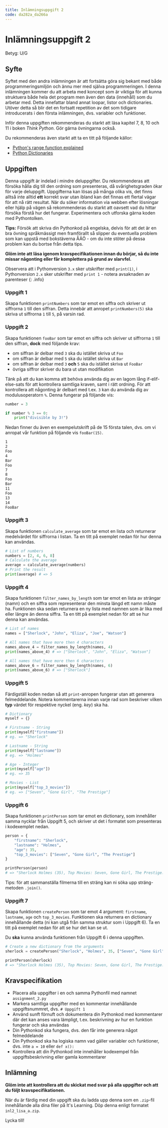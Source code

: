```yaml
---
title: Inlämningsuppgift 2
code: da282a_da266a
---
```


# Inlämningsuppgift 2

Betyg: U/G

## Syfte

Syftet med den andra inlämningen är att fortsätta göra sig bekant med både programmeringsmiljön och ännu mer med själva programmeringen. I denna inlämningen kommer du att arbeta med koncept som är viktiga för att kunna struktuera både hela det program men även den data (innehåll) som du arbetar med. Detta innefattar bland annat loopar, listor och dictionaries. Utöver detta så blir det en fortsatt repetition av det som tidigare introducerats i den första inlämningen, dvs. variabler och funktioner.

Inför denna uppgiften rekommenderas du starkt att läsa kapitel 7, 8, 10 och 11 i boken _Think Python_. Gör gärna övningarna också.

Du rekommenderas även starkt att ta en titt på följande källor:

* [Python's range function explained](http://pythoncentral.io/pythons-range-function-explained/)
* [Python Dictionaries](https://jeffknupp.com/blog/2015/08/30/python-dictionaries/)

## Uppgiften

Denna uppgift är indelad i mindre deluppgifter. Du rekommenderas att försöka hålla dig till den ordning som presenteras, då svårighetsgraden ökar för varje deluppgift. Uppgifterna kan lösas på många olika vis, det finns alltså inte alltid **ett** korrekt svar utan ibland kan det finnas ett flertal vägar för att nå rätt resultat. När du söker information via webben efter lösningar eller hjälp på vägen så rekommenderas du starkt att oavsett vad du hittar försöka förstå hur det fungerar. Experimentera och utforska gärna koden med Pythontolken.

**Tips:** Försök att skriva din Pythonkod på engelska, delvis för att det är en bra övning språkmässigt men framförallt så slipper du eventuella problem som kan uppstå med bokstäverna ÅÄÖ - om du inte stöter på dessa problem kan du bortse från detta tips.

**Glöm inte att läsa igenom kravspecifikationen innan du börjar, så du inte missar någonting eller får komplettera på grund av slarvfel.** 

Observera att i Pythonversion `3.x` sker utskrifter med `print(1)`, i Pythonversion `2.x` sker utskrifter med `print 1` - notera avsaknaden av parenteser
{: .info}

### Uppgift 1

Skapa funktionen `printNumbers` som tar emot en siffra och skriver ut siffrorna `1` till den siffran. Detta innebär att anropet `printNumbers(5)` ska skriva ut siffrorna `1` till `5`, på varsin rad.

### Uppgift 2

Skapa funktionen `fooBar` som tar emot en siffra och skriver ut siffrorna `1` till den siffran, **dock** med följande krav:

* om siffran är delbar med `3` ska du istället skriva ut `Foo`
* om siffran är delbar med `5` ska du istället skriva ut `Bar`
* om siffran är delbar med `3` **och** `5` ska du istället skriva ut `FooBar`
* övriga siffror skriver du bara ut utan modifikation

Tänk på att du kan komma att behöva använda dig av en lagom lång if-elif-else-sats för att kontrollera samtliga kraven, samt i rätt ordning. För att kontrollera att någonting är delbart med t.ex. `3` kan du använda dig av modulusoperatorn `%`. Denna fungerar på följande vis:

``` py
number = 3

if number % 3 == 0:
    print("divisible by 3!")
```

Nedan finner du även en exempelutskrift på de 15 första talen, dvs. om vi anropat vår funktion på följande vis `fooBar(15)`.

``` bash
1
2
Foo
4
Bar
Foo
7
8
Foo
Bar
11
Foo
13
14
FooBar
```

### Uppgift 3

Skapa funktionen `calculate_average` som tar emot en lista och returnerar medelvärdet för siffrorna i listan. Ta en titt på exemplet nedan för hur denna kan användas.

``` py
# List of numbers
numbers = [2, 4, 6, 8]
# Calculate the average
average = calculate_average(numbers)
# Print the result
print(average) # => 5
```

### Uppgift 4

Skapa funktionen `filter_names_by_length` som tar emot en lista av strängar (namn) och en siffra som representerar den minsta längd ett namn måste ha. Funktionen ska sedan returnera en ny lista med namnen som är lika med eller längre än denna siffra. Ta en titt på exemplet nedan för att se hur denna kan användas.

``` py
# List of names
names = ["Sherlock", "John", "Eliza", "Joe", "Watson"]

# All names that have more then 4 characters
names_above_4 = filter_names_by_length(names, 4)
print(names_above_4) # => ["Sherlock", "John", "Eliza", "Watson"]

# All names that have more then 6 characters
names_above_6 = filter_names_by_length(names, 6)
print(names_above_6) # => ["Sherlock"]
```

### Uppgift 5

Färdigställ koden nedan så att `print`-anropen fungerar utan att generera felmeddelande. Notera kommentarerna innan varje rad som beskriver vilken **typ** värdet för respektive nyckel (eng. _key_) ska ha.

``` py
# Dictionary
myself = {}

# Firstname - String
print(myself["firstname"])
# eg. => "Sherlock"

# Lastname - String
print(myself["lastname"])
# eg. => "Holmes"

# Age - Integer
print(myself["age"])
# eg. => 35

# Movies - List
print(myself["top_3_movies"])
# eg. => ["Seven", "Gone Girl", "The Prestige"]
```

### Uppgift 6

Skapa funktionen `printPerson` som tar emot en dictionary, som innehåller samma nycklar från Uppgift 5, och skriver ut det i formatet som presenteras i kodexemplet nedan.

``` py
person = {
    "firstname": "Sherlock",
    "lastname": "Holmes",
    "age": 35,
    "top_3_movies": ["Seven", "Gone Girl", "The Prestige"]
}

printPerson(person)
# => "Sherlock Holmes (35), Top Movies: Seven, Gone Girl, The Prestige."
```

Tips: för att sammanställa filmerna till en sträng kan ni söka upp sträng-metoden `.join()`.

### Uppgift 7

Skapa funktionen `createPerson` som tar emot 4 argument: `firstname`, `lastname`, `age` och `top_3_movies`. Funktionen ska returnera en dictionary innehållande detta (ni kan utgå från samma struktur som i Uppgift 6). Ta en titt på exemplet nedan för att se hur det kan se ut.

Du **ska** kunna använda funktionen från Uppgift 6 i denna uppgiften.

``` py
# Create a new dictionary from the arguments
sherlock = createPerson("Sherlock", "Holmes", 35, ["Seven", "Gone Girl", "The Prestige"])

printPerson(sherlock)
# => "Sherlock Holmes (35), Top Movies: Seven, Gone Girl, The Prestige."
```

## Kravspecifikation

* Placera alla uppgifter i en och samma Pythonfil med namnet `assignment_2.py`
* Markera samtliga uppgifter med en kommentar innehållande uppgiftsnummret, dvs. `# Uppgift 1`
* Använd sunft förnuft och dokumentera din Pythonkod med kommentarer där det kan anses vara lämpligt, t.ex. beskrivning av hur en funktion fungerar och ska användas
* Din Pythonkod ska fungera, dvs. den får inte generera något felmeddelande
* Din Pythonkod ska ha logiska namn vad gäller variabler och funktioner, dvs. inte `a = 10` eller `def x():`
* Kontrollera att din Pythonkod inte innehåller kodexempel från uppgiftsbeskrivning eller gamla kommentarer

## Inlämning

**Glöm inte att kontrollera att du skickat med svar på alla uppgifter och att du följt kravspecifikationen.**

När du är färdig med din uppgift ska du ladda upp denna som en `.zip`-fil innehållande alla dina filer på It's Learning. Döp denna enligt formatet `inl2_lisa_a.zip`.

Lycka till!

